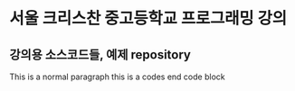 서울 크리스찬 중고등학교 프로그래밍 강의
=============
강의용 소스코드들, 예제 repository
-------------


This is a normal paragraph
    this is a codes
end code block